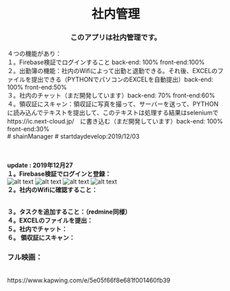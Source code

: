 <h1 align="center">社内管理</h1>

<h3 align="center">
  このアプリは社内管理です。<br/>
  </h3>
  <span>
  ４つの機能があり：<br/>
  １。Firebase検証でログインすること back-end: 100% front-end:100% <br/> 
  ２。出勤簿の機能：社内のWifiによって出勤と退勤できる。それ後、EXCELのファイルを提出できる（PYTHONでパソコンのEXCELを自動提出）back-end: 100% front-end:50%<br/>
  ３。社内のチャット（まだ開発しています）back-end: 70% front-end:60%<br/>
  ４。領収証にスキャン：領収証に写真を撮って、サーバーを送って、PYTHONに読み込んでテキストを提出して、このテキストは処理する結果はseleniumでhttps://ic.next-cloud.jp/　に書き込む（まだ開発しています）back-end: 100% front-end:30%<br/>
# shainManager
# startdaydevelop:2019/12/03
  </span>

</br></br>
<b>update : 2019年12月27</b></br>
<b>１。Firebase検証でログインと登録： </b>
<br>
<span>
![alt text](https://i.imgur.com/405QHuv.png)
![alt text](https://i.imgur.com/jR68sGc.png)
![alt text](https://i.imgur.com/yX1AI6e.png)
![alt text](https://i.imgur.com/s2Ijpwb.png)
</span>
</br>
<b>２。社内のWifiに確認すること： </b>

</br>
<b>３。タスクを追加すること：（redmine同様） </b>

</br>
<b>４。EXCELのファイルを提出：</b>

</br>
<b>５。社内でチャット： </b>

</br>
<b>６。 領収証にスキャン：</b>


<h3>フル映画：</h3></br>
https://www.kapwing.com/e/5e05f66f8e681f001460fb39

